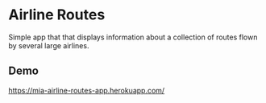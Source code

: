 # Airline Routes

Simple app that that displays information about a collection of routes flown by several large airlines.

## Demo

https://mia-airline-routes-app.herokuapp.com/